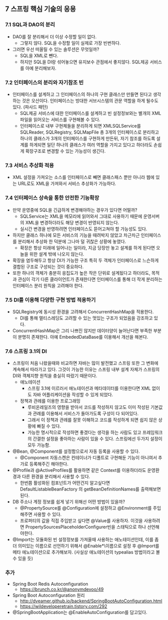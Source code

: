 ## 7 스프링 핵심 기술의 응용
### 7.1 SQL과 DAO의 분리
- DAO를 잘 분리해서 더 이상 수정할 일이 없다.
	- 그렇지 않다. SQL을 수정할 일이 실제로 가장 빈번하다.
- 그러면 우선 떠올릴 수 있는 솔루션은 무엇일까?
	- SQL을 XML로 뺀다.
	- 하지만 SQL을 DI랑 섞어놓으면 유지보수 관점에서 좋지않다. SQL제공 서비스를 아예 분리해보자.
### 7.2 인터페이스의 분리와 자기참조 빈
- 인터페이스를 설계하고 그 인터페이스의 하나의 구현 클래스만 만들면 된다고 생각하는 것은 오산이다. 인터페이스는 방대한 서브시스템의 관문 역할을 하게 될수도 있다. (파사드 패턴)
	- SQL제공 서비스에 대한 인터페이스를 설계하고 빈 설정정보와는 별개의 XML파일을 읽어오는 서비스를 구현해볼 수 있다.
	- 인터페이스로 내부 구현체들을 분리하게 되면 XMLSQLService를 SQLReader, SQLRegistry, SQLMapFile 총 3개의 인터페이스로 분리하고 하나의 클래스가 3개의 인터페이스를 구현하게 만든뒤, 자기 참조를 하도록 설계를 하게되면 일단 하나의 클래스가 여러 역할을 가지고 있다고 하더라도 손쉽게 확장구조로 변경할 수 있는 가능성이 생긴다.
### 7.3 서비스 추상화 적용
- XML 설정을 가져오는 소스를 인터페이스로 빼면 클래스패스 뿐만 아니라 웹에 있는 URL로도 XML을 가져와서 서비스 추상화가 가능하다.
### 7.4 인터페이스 상속을 통한 안전한 기능확장
- 만약 운영중에 SQL을 긴급하게 변경해야하는 경우가 있다면 어떨까?
	- SQLService는 XML을 메모리에 읽어와서 그대로 사용하기 때문에 운영서버의 XML을 변경하더라도 해당 변경이 반영되지 않는다.
	- 실시간 변경을 반영하려면 인터페이스도 뜯어고쳐야 할 가능성도 있다.
- 하지만 클래스 하나에 모든 서비스의 기능을 때려박지 않았고 차근차근 인터페이스를 분리해서 추상화 한 덕분에 그나마 덜 귀찮은 상황에 놓였다.
	- 확장은 항상 미래에 일어나는 일이라, 지금 당장만 놓고 설계를 하게 된다면 오늘을 위한 설계 밖에 나오지 않는다.
- 확장을 염두해두고 항상 DI가 가능한 구조 특히 두 객체가 인터페이스로 느슨하게 결합된 구조로 구성되는 것이 중요하다.
- 또한 하나의 객체가 충분히 응집도가 높은 작은 단위로 설계됬다고 하더라도, 목적과 관심이 각기 다른 클라이언트가 존재한다면 인터페이스를 통해 더 작게 분리하는 인터페이스 분리 원칙을 고려해야 한다.
### 7.5 DI를 이용해 다양한 구현 방법 적용하기
- SQLRegistry에 동시성 환경을 고려해서 ConcurrentHashMap을 적용한다.
	- DI를 통해 멀티스레딩도 고려할 수 있는 멋있는 구조가 되었음을 강조하고 있다.
- ConcurrentHashMap은 그리 나쁘진 않지만 데이터양이 늘어난다면 부족한 부분이 분명히 존재한다. 아예 EmbededDataBase를 이용해서 개선을 해본다.
### 7.6 스프링 3.1의 DI
- 스프링이 처음 나왔을때와 비교하면 자바는 많이 발전했고 스프링 또한 그 변화에 계속해서 따라가고 있다. 그것이 가능한 이유는 스프링 내부 설계 자체가 스프링의 DI와 객체지향 원칙을 충실히 따랐기 때문이다.
	- 애노테이션
		- 스프링 3.1에 이르러서 애노테이션과 메타데이터를 이용한다면 XML 없이도 자바 어플리케이션을 작성할 수 있게 되었다.
	- 정책과 관례를 이용한 프로그래밍
		- 루비온레일즈의 영향을 받아서 코드를 작성하지 않고도 이미 작성된 기본값과 관례를 이용해서 서비스가 돌아가도록 구성이 다 되어있다.
		- 그래서 이 정책과 관례를 잘못 이해하고 코드를 작성하게 되면 쉽지 않은 상황에 빠질 수 있다.
		- 가능한 명시적으로 작성하면 좋겠다는 생각을 하는 사람도 있고 프레임워크의 간결한 설정을 좋아하는 사람이 있을 수 있다. 스프링에선 두가지 설정이 모두 가능함.
- @Bean, @Component를 설정함으로서 자동 등록을 사용할 수 있다.
	- @Component 자동스켄은 컨테이너가 디폴트로 구현해둔 기능이 아니여서 추가로 등록해주긴 해야한다.
- @Profile과 @ActiveProfiles를 활용하면 같은 Context를 이용하더라도 운영환경과 다른 환경을 분리해서 사용할 수 있다.
	- 한번쯤 활성화된 컴포넌트가 어떤건지 알고싶다면 DefaultListableBeanFactory 의 getBeanDefinitionNames를 출력해보면 된다.
- DB 주소나 계정 정보를 쉽게 넣기 위해선 어떤 방법이 있을까?
	- @PropertySource를 @Configuration에 설정하고 @Environment를 주입해주면 사용할 수 있다.
	- 프로퍼티의 값을 직접 주입받고 싶다면 @Value를 사용하자. 이것을 사용하려면 PropertySourcesPlaceholderConfigurer빈을 스태틱으로 하나 선언해야한다.
- @Import는 모듈화된 빈 설정정보를 가져올때 사용하는 애노테이션인데, 이를 좀 더 의미있는 이름으로 선언하기 위해서 @Enable*\이름으로 설정 후 @Import를 메타 에노테이션으로 추가해보자. (사실상 애노테이션의 typealias 방법이라고 볼 수 있을 듯)


### 추가
- Spring Boot Redis Autoconfiguration
	- https://brunch.co.kr/@anonymdevoo/49
- Spring Boot Autoconfiguration 원리
	- http://dveamer.github.io/backend/SpringBootAutoConfiguration.html
	- https://wildeveloperetrain.tistory.com/292
- @SpringBootApplication는 @EnableAutoConfiguration를 담고있다.

